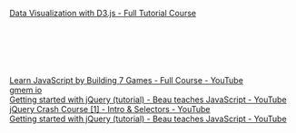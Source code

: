
[Data Visualization with D3.js - Full Tutorial Course](https://www.youtube.com/watch?v=_8V5o2UHG0E)  
[]()  
[]()  
[]()  
[]()  
[]()  
[]()  
[Learn JavaScript by Building 7 Games - Full Course - YouTube](https://www.youtube.com/watch?v=lhNdUVh3qCc)   
[gmem io](https://mlapinm.github.io/index.html)  
[Getting started with jQuery (tutorial) - Beau teaches JavaScript - YouTube](https://www.youtube.com/watch?v=KhtEmR2A1Fw&list=PLWKjhJtqVAbkyK9woUZUtunToLtNGoQHB&index=1)   
[jQuery Crash Course [1] - Intro & Selectors - YouTube](https://www.youtube.com/watch?v=3nrLc_JOF7k&list=PLillGF-RfqbYJVXBgZ_nA7FTAAEpp_IAc)   
[Getting started with jQuery (tutorial) - Beau teaches JavaScript - YouTube](https://www.youtube.com/watch?v=KhtEmR2A1Fw&list=RDCMUC8butISFwT-Wl7EV0hUK0BQ&start_radio=1)
